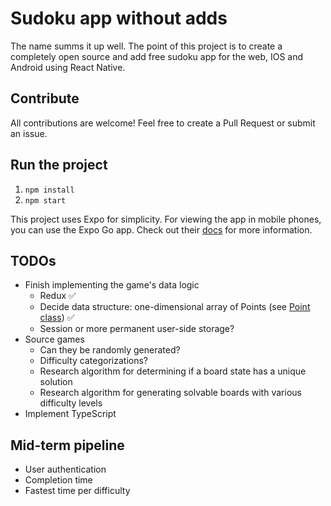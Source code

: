 # Sudoku app without adds

The name summs it up well. The point of this project is to create a completely open source and add free sudoku app for the web, IOS and Android using React Native.

## Contribute

All contributions are welcome! Feel free to create a Pull Request or submit an issue.

## Run the project

1. `npm install`
1. `npm start`

This project uses Expo for simplicity. For viewing the app in mobile phones, you can use the Expo Go app. Check out their [docs](https://docs.expo.dev/) for more information.

## TODOs

-   Finish implementing the game's data logic
    -   Redux ✅
    -   Decide data structure: one-dimensional array of Points (see [Point class](src/utils/index.tsx)) ✅
    -   Session or more permanent user-side storage?
-   Source games
    -   Can they be randomly generated?
    -   Difficulty categorizations?
    -   Research algorithm for determining if a board state has a unique solution
    -   Research algorithm for generating solvable boards with various difficulty levels
-   Implement TypeScript

## Mid-term pipeline

-   User authentication
-   Completion time
-   Fastest time per difficulty
